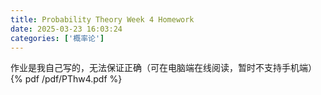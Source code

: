 ```yaml
---
title: Probability Theory Week 4 Homework
date: 2025-03-23 16:03:24
categories: ['概率论']
---
```

作业是我自己写的，无法保证正确（可在电脑端在线阅读，暂时不支持手机端）
{% pdf /pdf/PThw4.pdf %}
